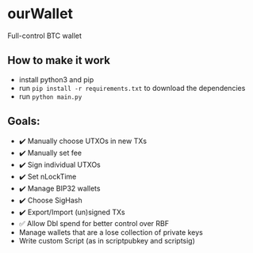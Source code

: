 # ourWallet
Full-control BTC wallet

## How to make it work

- install python3 and pip
- run `pip install -r requirements.txt` to download the dependencies
- run `python main.py`

## Goals:

- :heavy_check_mark: Manually choose UTXOs in new TXs
- :heavy_check_mark: Manually set fee
- :heavy_check_mark: Sign individual UTXOs
- :heavy_check_mark: Set nLockTime
- :heavy_check_mark: Manage BIP32 wallets
- :heavy_check_mark: Choose SigHash
- :heavy_check_mark: Export/Import (un)signed TXs
- :white_check_mark: Allow Dbl spend for better control over RBF
- Manage wallets that are a lose collection of private keys
- Write custom Script (as in scriptpubkey and scriptsig)
